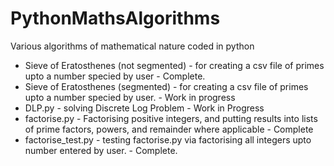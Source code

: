 # PythonMathsAlgorithms
Various algorithms of mathematical nature coded in python

- Sieve of Eratosthenes (not segmented) - for creating a csv file of primes upto a number specied by user - Complete.
- Sieve of Eratosthenes (segmented) - for creating a csv file of primes upto a number specied by user. - Work in progress
- DLP.py - solving Discrete Log Problem - Work in Progress
- factorise.py - Factorising positive integers, and putting results into lists of prime factors, powers, and remainder where applicable - Complete
- factorise_test.py - testing factorise.py via factorising all integers upto number entered by user. - Complete.

